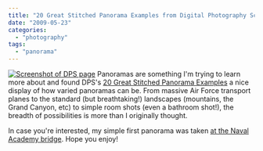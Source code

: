```yaml
---
title: "20 Great Stitched Panorama Examples from Digital Photography School"
date: "2009-05-23"
categories: 
  - "photography"
tags: 
  - "panorama"
---
```


[![Screenshot of DPS page](http://images.pageglimpse.com/v1/thumbnails?url=http://digital-photography-school.com/20-great-stitched-panorama-examples&size=large&devkey=49ffb7fa3778d967404d5364d1ad86e7)](http://digital-photography-school.com/20-great-stitched-panorama-examples) Panoramas are something I'm trying to learn more about and found DPS's [20 Great Stitched Panorama Examples](http://digital-photography-school.com/20-great-stitched-panorama-examples) a nice display of how varied panoramas can be. From massive Air Force transport planes to the standard (but breathtaking!) landscapes (mountains, the Grand Canyon, etc) to simple room shots (even a bathroom shot!), the breadth of possibilities is more than I originally thought.

In case you're interested, my simple first panorama was taken [at the Naval Academy bridge](http://picasaweb.google.com/lh/photo/XzrmNL5IujjWZns3UJuOxQ?authkey=Gv1sRgCIXw7ZGit9bXFw&feat=directlink). Hope you enjoy!
